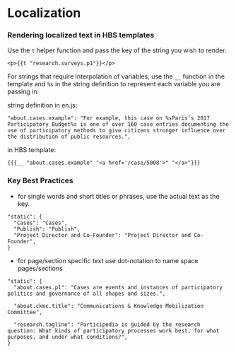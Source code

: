 # Localization

### Rendering localized text in HBS templates
Use the `t` helper function and pass the key of the string you wish to render.
```
<p>{{t "research.surveys.p1"}}</p>
```

For strings that require interpolation of variables, use the `__` function in the template and `%s` in the string definition to represent each variable you are passing in:

string definition in en.js:
```
"about.cases.example": "For example, this case on %sParis’s 2017 Participatory Budget%s is one of over 160 case entries documenting the use of participatory methods to give citizens stronger influence over the distribution of public resources.",
```

in HBS template:
```
{{{__ "about.cases.example" "<a href='/case/5008'>" "</a>"}}}
```


### Key Best Practices
- for single words and short titles or phrases, use the actual text as the key.
```
"static": {
  "Cases": "Cases",
  "Publish": "Publish",
  "Project Director and Co-Founder": "Project Director and Co-Founder",
}
```

- for page/section specific text use dot-notation to name space pages/sections
```
"static": {
  "about.cases.p1": "Cases are events and instances of participatory politics and governance of all shapes and sizes.",

  "about.ckmc.title": "Communications & Knowledge Mobilization Committee",

  "research.tagline": "Participedia is guided by the research question: What kinds of participatory processes work best, for what purposes, and under what conditions?",
}
```

